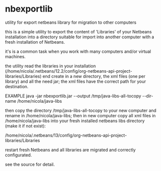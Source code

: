 # nbexportlib

utility for export netbeans library for migration to other computers

this is a simple utility to export the content of 'Libraries' of your Netbeans installation
into a directory suitable for import into another computer with a fresh installation of Netbeans.

it's is a common task when you work with many computers and/or virtual machines.

the utility read the libraries in your installation (/home/nicola/.netbeans/12.2/config/org-netbeans-api-project-libraries/Libraries)
end create in a new directory, the xml files (one per library) and all the need jar; the xml files have the correct path for your destination.

EXAMPLE
java -jar nbexportlib.jar --output /tmp/java-libs-all-tocopy --dir-name /home/nicola/java-libs

then copy the directory /tmp/java-libs-all-tocopy to your new computer and rename in /home/nicola/java-libs; then in new computer copy all xml
files in /home/nicola/java-libs into your fresh installed netbeans libs directory (make it if not exist):

/home/nicola/.netbeans/13/config/org-netbeans-api-project-libraries/Libraries

restart fresh Netbeans and all libraries are migrated and correctly configurated.

see the source for detail.
